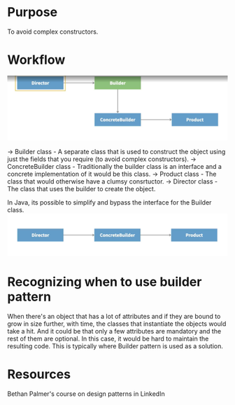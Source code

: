 # Purpose
To avoid complex constructors.

# Workflow
![alt text](Builder-pattern-workflow.png)

-> Builder class - A separate class that is used to construct the object using
   just the fields that you require (to avoid complex constructors).
-> ConcreteBuilder class - Traditionally the builder class is an interface and a concrete implementation
   of it would be this class.
-> Product class - The class that would otherwise have a clumsy consrtuctor.
-> Director class - The class that uses the builder to create the object.

In Java, its possible to simplify and bypass the interface for the Builder class.
![alt text](Simplified-workflow.png)

# Recognizing when to use builder pattern
When there's an object that has a lot of attributes and if they are bound to grow in size further, with time, the classes that instantiate the objects would take a hit.
And it could be that only a few attributes are mandatory and the rest of them are optional.
In this case, it would be hard to maintain the resulting code.
This is typically where Builder pattern is used as a solution.

# Resources
Bethan Palmer's course on design patterns in LinkedIn





